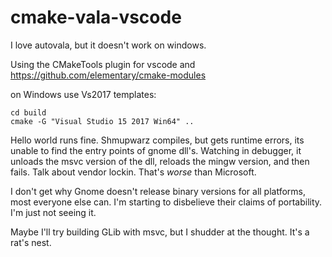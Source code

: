 # cmake-vala-vscode

I love autovala, but it doesn't work on windows. 

Using the CMakeTools plugin for vscode and https://github.com/elementary/cmake-modules


on Windows use Vs2017 templates:

    cd build
    cmake -G "Visual Studio 15 2017 Win64" ..



Hello world runs fine.
Shmupwarz compiles, but gets runtime errors, its unable to find the entry points of gnome dll's. Watching in debugger, it unloads the msvc version of the dll, reloads the mingw version, and then fails. Talk about vendor lockin. That's *worse* than Microsoft.

I don't get why Gnome doesn't release binary versions for all platforms, most everyone else can. I'm starting to disbelieve their claims of portability. I'm just not seeing it.

Maybe I'll try building GLib with msvc, but I shudder at the thought. It's a rat's nest. 

